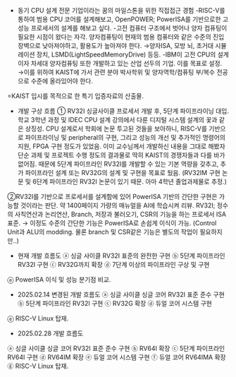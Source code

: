- 동기
CPU 설계 전문 기업이라는 꿈의 마일스톤을 위한 직접접근 경험
-RISC-V를 통하여 범용 CPU 코어를 설계해보고, OpenPOWER; PowerISA를 기반으로한 고성능 프로세서의 설계를 해보고 싶다.
-고전 컴퓨터 구조에서 벗어나 양자 컴퓨팅이 필요한 시점이 왔다는 자각. 양자컴퓨팅이 현재의 범용 컴퓨터와 같은 수준의 진입장벽으로 낮아져야하고, 활용도가 높아져야 한다.
	→양자ISA, 모방 뇌, 초거대 시뮬레이션 장치, LSMD(LightSpeedMemoryDrive) 등등.
-IBM이 고전 CPU의 설계이자 차세대 양자컴퓨팅 또한 개발하고 있는 산업 선두의 기업. 이를 목표로 설정. 
	→이를 위하여 KAIST에 가서 관련 분야 박사학위 및 양자역학/컴퓨팅 부/복수 전공으로 수준에 올라있어야 한다.

=KAIST 입시를 목적으로 한 특기 입증자료의 산출물. 

- 개발 구상 흐름
① RV32I 싱글사이클 프로세서 개발 후, 5단계 파이프라이닝 대입. 
학교 3학년 과정 및 IDEC CPU 설계 강의에서 다룬 디지털 시스템 설계의 꽃과 같은 상징성.
CPU 설계로서 학회에 논문 투고된 것들을 보아하니, RISC-V를 기반으로 파이프라이닝 및 peripheral의 구현, 그리고 성능의 개선 및 추가적인 명령어의 지원, FPGA 구현 정도가 있었음.
이미 교수님께서 개발하신 내용을 그대로 해봤자 단순 과제 및 프로젝트 수행 정도의 결과물로 딱히 KAIST의 경쟁자들과 다를 바가 없어짐. 
때문에 5단계 파이프라인 RV32I를 개발할 수 있는 기본 역량을 갖추고, 추가 파이프라인 설계 또는 RV32G의 설계 및 구현을 목표로 뒀음.
(RV32IM 구현 논문 및 6단계 파이프라인 RV32I 논문이 있기 때문. 아마 4학년 졸업과제물로 추정.)

②RV32I를 기반으로 프로세서를 설계함에 있어 PowerISA 기반의 간단한 구현은 가능할 것이라는 판단.
약 1400페이지 가량의 매뉴얼을 AI에 학습시켜 리뷰. 
RV32I; 정수의 사칙연산과 논리연산, Branch, 저장과 불러오기, CSR의 기능을 하는 프로세서 ISA 표준.
→ 이정도 수준의 간단한 기능은 PowerISA로 손쉽게 이식이 가능. (Control Unit과 ALU의 modding. 물론 branch 및 CSR같은 기능은 별도의 작업이 필요하지만..)

- 현재 개발 흐름도
ⓐ 싱글 사이클 RV32I 표준의 완전한 구현
ⓑ 5단계 파이프라인 RV32I 구현
ⓒ RV32G까지 확장
ⓓ 7단계 이상의 파이프라인 구상 및 구현

ⓔ PowerISA 이식 및 성능 분기점 비교.

- 2025.02.14 변경된 개발 흐름도
ⓐ 싱글 사이클 싱글 코어 RV32I 표준 준수 구현
ⓑ 5단계 파이프라인 RV32I 구현
ⓒ RV32G 확장
ⓓ 듀얼 코어 시스템 구현

ⓔ RISC-V Linux 탑재.

- 2025.02.28 개발 흐름도

ⓐ 싱글 사이클 싱글 코어 RV32I 표준 준수 구현
ⓑ RV64I 확장
ⓒ 5단계 파이프라인 RV64I 구현
ⓓ RV64IM 확장
ⓔ 듀얼 코어 시스템 구현
ⓕ 듀얼 코어 RV64IMA 확장 
ⓖ RISC-V Linux 탑재.